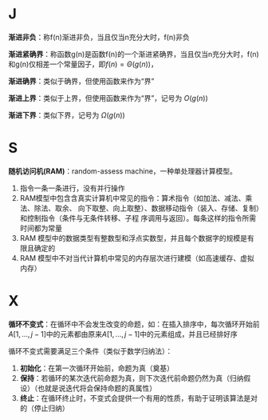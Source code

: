# J

**渐进非负**：称f(n)渐进非负，当且仅当n充分大时，f(n)非负

**渐进紧确界**：称函数g(n)是函数f(n)的一个渐进紧确界，当且仅当n充分大时，f(n)和g(n)仅相差一个常量因子，即$f(n) = \Theta (g(n))$，

**渐进确界**：类似于确界，但使用函数来作为“界”

**渐进上界**：类似于上界，但使用函数来作为“界”，记号为 $O(g(n))$

**渐进下界**：类似下界，记号为 $\Omega(g(n))$


# S

**随机访问机(RAM)**：random-assess machine，一种单处理器计算模型。
1. 指令一条一条进行，没有并行操作
2. RAM模型中包含含真实计算机中常见的指令：算术指令（如加法、减法、乘法、除法、取余、 向下取整、向上取整）、数据移动指令（装入、存储、复制）和控制指令（条件与无条件转移、子程 序调用与返回）。每条这样的指令所需时间都为常量
3. RAM 模型中的数据类型有整数型和浮点实数型，并且每个数据字的规模是有限且确定的
4. RAM 模型中不对当代计算机中常见的内存层次进行建模（如高速缓存、虚拟内存）

# X

**循环不变式**：在循环中不会发生改变的命题，如：在插入排序中，每次循环开始前$A[1,...,j-1]$中的元素都由原来$A[1,...,j-1]$中的元素组成，并且已经排好序

循环不变式需要满足三个条件（类似于数学归纳法）：
1. **初始化**：在第一次循环开始前，命题为真（奠基）
2. **保持**：若循环的某次迭代前命题为真，则下次迭代前命题仍然为真（归纳假设）（也就是说迭代将会保持命题的真属性）
3. **终止**：在循环终止时，不变式会提供一个有用的性质，有助于证明该算法是对的（停止归纳）